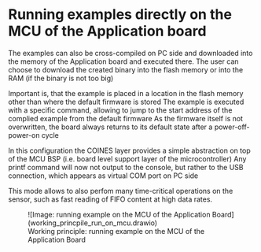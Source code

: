 # Running examples directly on the MCU of the Application board
The examples can also be cross-compiled on PC side and downloaded into the memory of the Application board and executed there.
The user can choose to download the created binary into the flash memory or into the RAM (if the binary is not too big)

Important is, that the example is placed in a location in the flash memory other than where the default firmware is stored
The example is executed with a specific command, allowing to jump to the start address of the complied example from the default firmware
As the firmware itself is not overwritten, the board always returns to its default state after a power-off-power-on cycle

In this configuration the COINES layer provides a simple abstraction on top of the MCU BSP (i.e. board level support layer of the microcontroller)
Any printf command will now not output to the console, but rather to the USB connection, which appears as virtual COM port on PC side

This mode allows to also perfom many time-critical operations on the sensor, such as fast reading of FIFO content at high data rates.




<figure markdown>
  ![Image: running example on the MCU of the Application Board](working_princpile_run_on_mcu.drawio)
  <figcaption>Working principle: running example on the MCU of the Application Board</figcaption>
</figure>